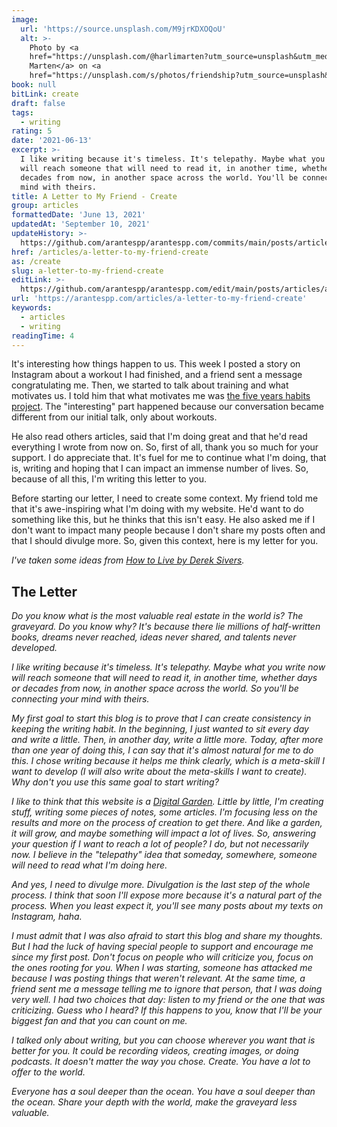 ```yaml
---
image:
  url: 'https://source.unsplash.com/M9jrKDXOQoU'
  alt: >-
    Photo by <a
    href="https://unsplash.com/@harlimarten?utm_source=unsplash&utm_medium=referral&utm_content=creditCopyText">Harli
    Marten</a> on <a
    href="https://unsplash.com/s/photos/friendship?utm_source=unsplash&utm_medium=referral&utm_content=creditCopyText">Unsplash</a>
book: null
bitLink: create
draft: false
tags:
  - writing
rating: 5
date: '2021-06-13'
excerpt: >-
  I like writing because it's timeless. It's telepathy. Maybe what you write now
  will reach someone that will need to read it, in another time, whether days or
  decades from now, in another space across the world. You'll be connecting your
  mind with theirs.
title: A Letter to My Friend - Create
group: articles
formattedDate: 'June 13, 2021'
updatedAt: 'September 10, 2021'
updateHistory: >-
  https://github.com/arantespp/arantespp.com/commits/main/posts/articles/a-letter-to-my-friend-create.md
href: /articles/a-letter-to-my-friend-create
as: /create
slug: a-letter-to-my-friend-create
editLink: >-
  https://github.com/arantespp/arantespp.com/edit/main/posts/articles/a-letter-to-my-friend-create.md
url: 'https://arantespp.com/articles/a-letter-to-my-friend-create'
keywords:
  - articles
  - writing
readingTime: 4
---
```


It's interesting how things happen to us. This week I posted a story on Instagram about a workout I had finished, and a friend sent a message congratulating me. Then, we started to talk about training and what motivates us. I told him that what motivates me was [the five years habits project](/articles/five-habits-for-the-next-five-years). The "interesting" part happened because our conversation became different from our initial talk, only about workouts.

He also read others articles, said that I'm doing great and that he'd read everything I wrote from now on. So, first of all, thank you so much for your support. I do appreciate that. It's fuel for me to continue what I'm doing, that is, writing and hoping that I can impact an immense number of lives. So, because of all this, I'm writing this letter to you.

Before starting our letter, I need to create some context. My friend told me that it's awe-inspiring what I'm doing with my website. He'd want to do something like this, but he thinks that this isn't easy. He also asked me if I don't want to impact many people because I don't share my posts often and that I should divulge more. So, given this context, here is my letter for you.

_I've taken some ideas from [How to Live by Derek Sivers](https://sive.rs/h)._

## The Letter

_Do you know what is the most valuable real estate in the world is? The graveyard. Do you know why? It's because there lie millions of half-written books, dreams never reached, ideas never shared, and talents never developed._

_I like writing because it's timeless. It's telepathy. Maybe what you write now will reach someone that will need to read it, in another time, whether days or decades from now, in another space across the world. So you'll be connecting your mind with theirs._

_My first goal to start this blog is to prove that I can create consistency in keeping the writing habit. In the beginning, I just wanted to sit every day and write a little. Then, in another day, write a little more. Today, after more than one year of doing this, I can say that it's almost natural for me to do this. I chose writing because it helps me think clearly, which is a meta-skill I want to develop (I will also write about the meta-skills I want to create). Why don't you use this same goal to start writing?_

_I like to think that this website is a [Digital Garden](/). Little by little, I'm creating stuff, writing some pieces of notes, some articles. I'm focusing less on the results and more on the process of creation to get there. And like a garden, it will grow, and maybe something will impact a lot of lives. So, answering your question if I want to reach a lot of people? I do, but not necessarily now. I believe in the "telepathy" idea that someday, somewhere, someone will need to read what I'm doing here._

_And yes, I need to divulge more. Divulgation is the last step of the whole process. I think that soon I'll expose more because it's a natural part of the process. When you least expect it, you'll see many posts about my texts on Instagram, haha._

_I must admit that I was also afraid to start this blog and share my thoughts. But I had the luck of having special people to support and encourage me since my first post. Don't focus on people who will criticize you, focus on the ones rooting for you. When I was starting, someone has attacked me because I was posting things that weren't relevant. At the same time, a friend sent me a message telling me to ignore that person, that I was doing very well. I had two choices that day: listen to my friend or the one that was criticizing. Guess who I heard? If this happens to you, know that I'll be your biggest fan and that you can count on me._

_I talked only about writing, but you can choose wherever you want that is better for you. It could be recording videos, creating images, or doing podcasts. It doesn't matter the way you chose. Create. You have a lot to offer to the world._

_Everyone has a soul deeper than the ocean. You have a soul deeper than the ocean. Share your depth with the world, make the graveyard less valuable._

